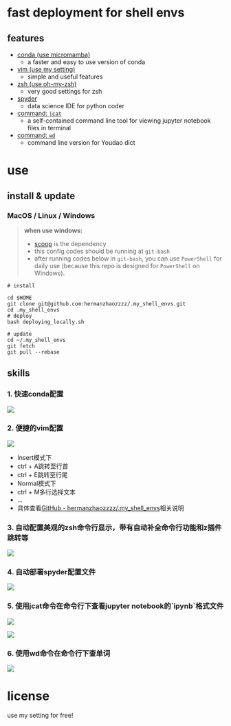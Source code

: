 # fast deployment for shell envs
## features
- [conda (use micromamba)](https://github.com/mamba-org/mamba)
	- a faster and easy to use version of conda
- [vim (use my setting)](https://github.com/hermanzhaozzzz/vim-for-coding)
	- simple and useful features
- [zsh (use oh-my-zsh)](https://github.com/ohmyzsh/ohmyzsh)
	- very good settings for zsh
- [spyder](https://github.com/spyder-ide/spyder)
	- data science IDE for python coder
- [command: `jcat`](https://github.com/zhifanzhu/jcat)
	- a self-contained command line tool for viewing jupyter notebook files in terminal
- [command: `wd`](https://github.com/ChestnutHeng/Wudao-dict)
	- command line version for Youdao dict


# use
## install \& update
### MacOS / Linux / Windows
> **when use windows:**
> - [scoop](https://scoop.sh/) is the dependency
> - this config codes should be running at `git-bash`
> - after running codes below in `git-bash`, you can use `PowerShell` for daily use (because this repo is designed for `PowerShell` on Windows).

```shell
# install

cd $HOME
git clone git@github.com:hermanzhaozzzz/.my_shell_envs.git
cd .my_shell_envs
# deploy
bash deploying_locally.sh

# update
cd ~/.my_shell_envs
git fetch
git pull --rebase
```
## skills

### 1\. 快速conda配置

![](https://pic3.zhimg.com/v2-9b990548c624931878c88dbc65154bea_b.jpg)

### 2\. 便捷的vim配置

![](https://pic4.zhimg.com/v2-9587f7dca82dc9b6e700b661e96207db_b.jpg)

*   Insert模式下
*   ctrl + A跳转至行首
*   ctrl + E跳转至行尾
*   Normal模式下
*   ctrl + M多行选择文本
*   ...
*   具体查看[GitHub - hermanzhaozzzz/.my\_shell\_envs](https://link.zhihu.com/?target=https%3A//github.com/hermanzhaozzzz/.my_shell_envs)相关说明  
    

  

### 3\. 自动配置美观的zsh命令行显示，带有自动补全命令行功能和z插件跳转等

![](https://pic2.zhimg.com/v2-1d5b7cade272ec46c293bf80353d36e5_b.jpg)

### 4\. 自动部署spyder配置文件

![](https://pic2.zhimg.com/v2-1d477136ea9fbc3e42295d153924b6fd_b.jpg)

### 5\. 使用jcat命令在命令行下查看jupyter notebook的\`ipynb\`格式文件

![](https://pic1.zhimg.com/v2-cc31145bcbe6d57e78dbf90db7b78f10_b.jpg)

![](https://pic4.zhimg.com/v2-42f94f107405490e83cef241d413ca97_b.jpg)

### 6\. 使用wd命令在命令行下查单词

![](https://pic1.zhimg.com/v2-4941f3b7b7c83780d50bcfb36b6dbad8_b.jpg)

# license
use my setting for free!